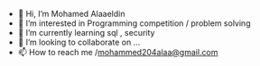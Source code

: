 - 👋 Hi, I’m Mohamed Alaaeldin
- 👀 I’m interested in Programming competition / problem solving
- 🌱 I’m currently learning  sql , security
- 💞️ I’m looking to collaborate on ...
- 📫 How to reach me /mohammed204alaa@gmail.com

<!---
Mohamed10Alaeldin/Mohamed10Alaeldin is a ✨ special ✨ repository because its `README.md` (this file) appears on your GitHub profile.
You can click the Preview link to take a look at your changes.
--->

